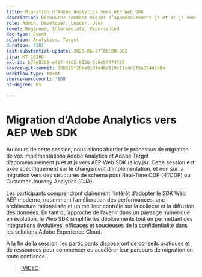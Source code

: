 ```yaml
---
title: Migration d’Adobe Analytics vers AEP Web SDK
description: Découvrez comment migrer d’appmeasurement.js et at.js vers AEP Web SDK (alloy.js) pour de meilleures performances, une architecture simplifiée et des intégrations Adobe prêtes pour l’avenir.
role: Admin, Developer, Leader, User
level: Beginner, Intermediate, Experienced
doc-type: Event
solution: Analytics, Target
duration: 4381
last-substantial-update: 2025-06-27T00:00:00Z
jira: KT-18368
exl-id: b74e83b5-e42f-48d5-8156-3c8e544f4f26
source-git-commit: 088615f28aa91dfd4ba119c11c4c9f8a89441d84
workflow-type: tm+mt
source-wordcount: '168'
ht-degree: 0%

---
```


# Migration d’Adobe Analytics vers AEP Web SDK

Au cours de cette session, nous allons aborder le processus de migration de vos implémentations Adobe Analytics et Adobe Target d’appmeasurement.js et at.js vers AEP Web SDK (alloy.js). Cette session est axée spécifiquement sur le changement d’implémentation, et non sur la migration vers des structures de schéma pour Real-Time CDP (RTCDP) ou Customer Journey Analytics (CJA).

Les participants comprendront clairement l’intérêt d’adopter le SDK Web AEP moderne, notamment l’amélioration des performances, une architecture rationalisée et un meilleur contrôle sur la collecte et la diffusion des données. En tant qu’approche de l’avenir dans un paysage numérique en évolution, le Web SDK simplifie les déploiements tout en permettant des intégrations évolutives, efficaces et soucieuses de la confidentialité dans les solutions Adobe Experience Cloud.

À la fin de la session, les participants disposeront de conseils pratiques et de ressources pour commencer ou accélérer leur parcours de migration en toute confiance.

>[!VIDEO](https://video.tv.adobe.com/v/3464032/?learn=on&enablevpops)
